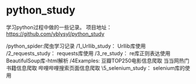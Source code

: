 # python_study
学习python过程中做的一些记录。
项目地址：https://github.com/yblysyl/python_study

/python_spider:爬虫学习记录
    /1_Urllib_study：
        Urllib库使用
    /2_requests_study：
        requests库使用
    /3_re_study：
        re库正则表达使用
        BeautifulSoup库-html解析
    /4Examples:
        豆瓣TOP250电影信息爬取
        当当网热门书籍信息爬取
        哔哩哔哩搜索页面信息爬取
    \5_selenium_study：
        selenium库的使用
